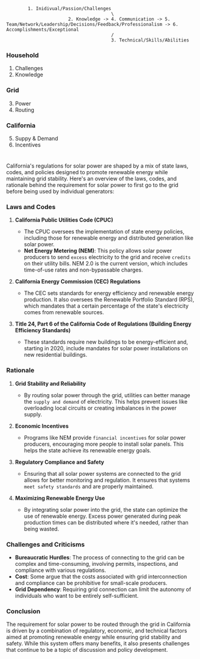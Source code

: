 
            1. Inidivual/Passion/Challenges
                                           \
                           2. Knowledge -> 4. Communication -> 5. Team/Network/Leadership/Decisions/Feedback/Professionalism -> 6. Accomplishments/Exceptional
                                           /
                                           3. Technical/Skills/Abilities

                                           

### Household
1. Challenges
2. Knowledge

### Grid
3. Power
4. Routing

### California
5. Suppy & Demand
6. Incentives

#
                                           
California's regulations for solar power are shaped by a mix of state laws, codes, and policies designed to promote renewable energy while maintaining grid stability. Here's an overview of the laws, codes, and rationale behind the requirement for solar power to first go to the grid before being used by individual generators:

### Laws and Codes

1. **California Public Utilities Code (CPUC)**
   - The CPUC oversees the implementation of state energy policies, including those for renewable energy and distributed generation like solar power.
   - **Net Energy Metering (NEM)**: This policy allows solar power producers to send `excess` electricity to the grid and receive `credits` on their utility bills. NEM 2.0 is the current version, which includes time-of-use rates and non-bypassable charges.

2. **California Energy Commission (CEC) Regulations**
   - The CEC sets standards for energy efficiency and renewable energy production. It also oversees the Renewable Portfolio Standard (RPS), which mandates that a certain percentage of the state's electricity comes from renewable sources.

3. **Title 24, Part 6 of the California Code of Regulations (Building Energy Efficiency Standards)**
   - These standards require new buildings to be energy-efficient and, starting in 2020, include mandates for solar power installations on new residential buildings.

### Rationale

1. **Grid Stability and Reliability**
   - By routing solar power through the grid, utilities can better manage the `supply and demand` of electricity. This helps prevent issues like overloading local circuits or creating imbalances in the power supply.

2. **Economic Incentives**
   - Programs like NEM provide `financial incentives` for solar power producers, encouraging more people to install solar panels. This helps the state achieve its renewable energy goals.

3. **Regulatory Compliance and Safety**
   - Ensuring that all solar power systems are connected to the grid allows for better monitoring and regulation. It ensures that systems `meet safety standards` and are properly maintained.

4. **Maximizing Renewable Energy Use**
   - By integrating solar power into the grid, the state can optimize the use of renewable energy. Excess power generated during peak production times can be distributed where it's needed, rather than being wasted.

### Challenges and Criticisms

- **Bureaucratic Hurdles**: The process of connecting to the grid can be complex and time-consuming, involving permits, inspections, and compliance with various regulations.
- **Cost**: Some argue that the costs associated with grid interconnection and compliance can be prohibitive for small-scale producers.
- **Grid Dependency**: Requiring grid connection can limit the autonomy of individuals who want to be entirely self-sufficient.

### Conclusion

The requirement for solar power to be routed through the grid in California is driven by a combination of regulatory, economic, and technical factors aimed at promoting renewable energy while ensuring grid stability and safety. While this system offers many benefits, it also presents challenges that continue to be a topic of discussion and policy development.
